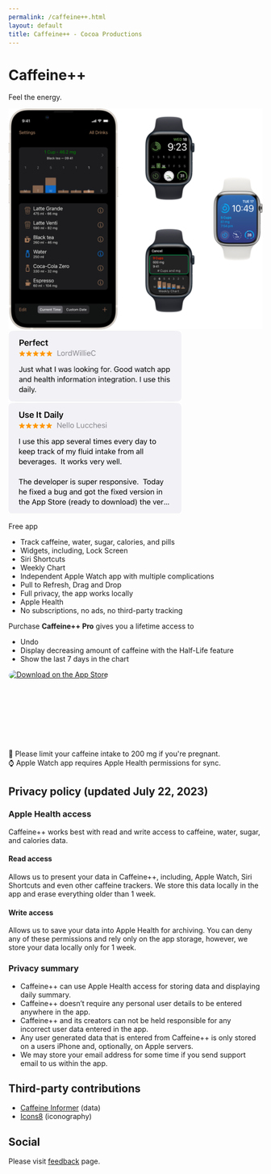 ```yaml
---
permalink: /caffeine++.html
layout: default
title: Caffeine++ - Cocoa Productions
---
```


<h1 class="appName">Caffeine++</h1>
<p class="hero" id="caffeineSlogan">Feel the energy.</p>

<img class="screenshot" src="/images/promo-caffeine_2x.png" alt="iPhone 13 mini and Apple Watch showing Caffeine++ with the Weekly Chart" style="width: 708px;">

<img class="screenshot" title="5 stars, just what I was looking for. Good watch app and health information integration. I use this dally." src="/images/review-box_2x.png" style="width: 343px; padding-bottom: 0;">

<img class="screenshot" alt="5 stars, I use this app several times every day to keep track of my fluid intake from all beverages. It works very well." src="/images/review-box-2_2x.png" style="width: 343px;"> 

Free app
- Track caffeine, water, sugar, calories, and pills
- Widgets, including, Lock Screen
- Siri Shortcuts
- Weekly Chart
- Independent Apple Watch app with multiple complications
- Pull to Refresh, Drag and Drop
- Full privacy, the app works locally
- Apple Health
- No subscriptions, no ads, no third-party tracking

Purchase **Caffeine++ Pro** gives you a lifetime access to
- Undo
- Display decreasing amount of caffeine with the Half-Life feature
- Show the last 7 days in the chart

<a href="https://apps.apple.com/us/app/altershot-status-bar-editor/id911930618?itsct=apps_box_badge&amp;itscg=30200" style="display: inline-block; overflow: hidden; border-radius: 13px; width: 250px; height: 83px;"><img src="https://tools.applemediaservices.com/api/badges/download-on-the-app-store/white/en-us?size=250x83&amp;releaseDate=1417564800" alt="Download on the App Store" style="border-radius: 13px; width: 250px; height: 83px;"></a>

<div href="https://apps.apple.com/app/caffeine/id1594448346" style="display:inline-block;overflow:hidden;background:url(/images/health-badge.svg) no-repeat;width:165px;height:40px;" class="badge"></div>

🤰 Please limit your caffeine intake to 200 mg if you're pregnant.  
⌚️ Apple Watch app requires Apple Health permissions for sync.

## Privacy policy (updated July 22, 2023)

### Apple Health access

Caffeine++ works best with read and write access to caffeine, water, sugar, and calories data.

#### Read access

Allows us to present your data in Caffeine++, including, Apple Watch, Siri Shortcuts and even other caffeine trackers. We store this data locally in the app and erase everything older than 1 week.

#### Write access

Allows us to save your data into Apple Health for archiving. You can deny any of these permissions and rely only on the app storage, however, we store your data locally only for 1 week.

### Privacy summary

- Caffeine++ can use Apple Health access for storing data and displaying daily summary.
- Caffeine++ doesn’t require any personal user details to be entered anywhere in the app.
- Caffeine++ and its creators can not be held responsible for any incorrect user data entered in the app.
- Any user generated data that is entered from Caffeine++ is only stored on a users iPhone and, optionally, on Apple servers.
- We may store your email address for some time if you send support email to us within the app.

## Third-party contributions

- [Caffeine Informer](https://www.caffeineinformer.com/the-caffeine-database) (data)
- [Icons8](http://icons8.com) (iconography)

## Social

Please visit [feedback](/feedback) page.